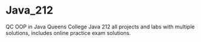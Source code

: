 # Java_212
QC OOP in Java
Queens College Java 212 all projects and labs with multiple solutions, includes online practice exam solutions.
